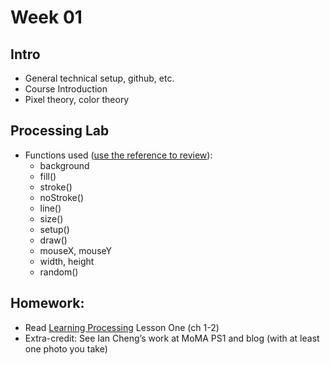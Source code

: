 # Week 01

## Intro

+ General technical setup, github, etc.
+ Course Introduction
+ Pixel theory, color theory

## Processing Lab

+ Functions used ([use the reference to review](https://processing.org/reference/)):
	+ background
	+ fill()
	+ stroke()
	+ noStroke()
	+ line()
	+ size()
	+ setup()
	+ draw()
	+ mouseX, mouseY
	+ width, height
	+ random()

## Homework:
+ Read [Learning Processing](https://www.google.com/url?sa=t&rct=j&q=&esrc=s&source=web&cd=1&cad=rja&uact=8&ved=0ahUKEwi9otmj0_rVAhUL6oMKHXAVDAkQFggoMAA&url=https%3A%2F%2Fedisciplinas.usp.br%2Fmod%2Fresource%2Fview.php%3Fid%3D1538961&usg=AFQjCNFPMlu8DuEkgr0qkFPI1dkwzo3y6w) Lesson One (ch 1-2)
+ Extra-credit: See Ian Cheng’s work at MoMA PS1 and blog (with at least one photo you take)